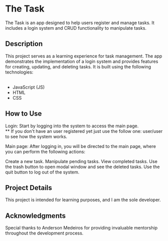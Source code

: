 <h1> The Task  </h1>

The Task is an app designed to help users register and manage tasks. It includes a login system and CRUD functionality to manipulate tasks.

<h2> Description </h2>
This project serves as a learning experience for task management. The app demonstrates the implementation of a login system and provides features for creating, updating, and deleting tasks. It is built using the following technologies:
<br></br>

- JavaScript (JS)
- HTML
- CSS

<h2> How to Use </h2>

Login: Start by logging into the system to access the main page. <br />
** If you don't have an user registered yet just use the follow one: user/user to see how the system works.

Main page: After logging in, you will be directed to the main page, where you can perform the following actions:

Create a new task.
Manipulate pending tasks.
View completed tasks.
Use the trash button to open modal window and see the deleted tasks.
Use the quit button to log out of the system.

<h2> Project Details </h2>

This project is intended for learning purposes, and I am the sole developer.

<h2> Acknowledgments </h2>
Special thanks to Anderson Medeiros for providing invaluable mentorship throughout the development process.

